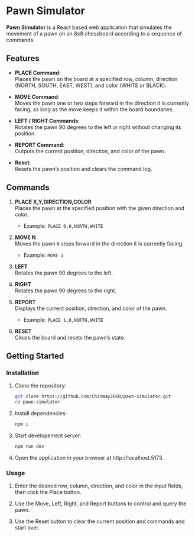 # Pawn Simulator

**Pawn Simulator** is a React based web application that simulates the movement of a pawn on an 8x8 chessboard according to a sequence of commands.

## Features

- **PLACE Command**:  
  Places the pawn on the board at a specified row, column, direction (NORTH, SOUTH, EAST, WEST), and color (WHITE or BLACK).  

- **MOVE Command**:  
  Moves the pawn one or two steps forward in the direction it is currently facing, as long as the move keeps it within the board boundaries.

- **LEFT / RIGHT Commands**:  
  Rotates the pawn 90 degrees to the left or right without changing its position.

- **REPORT Command**:  
  Outputs the current position, direction, and color of the pawn.

- **Reset**:  
  Resets the pawn’s position and clears the command log.

## Commands

1. **PLACE X,Y,DIRECTION,COLOR**  
   Places the pawn at the specified position with the given direction and color.
   - Example: `PLACE 0,0,NORTH,WHITE`
   
2. **MOVE N**  
   Moves the pawn `N` steps forward in the direction it is currently facing.  
   - Example: `MOVE 1`

3. **LEFT**  
   Rotates the pawn 90 degrees to the left.

4. **RIGHT**  
   Rotates the pawn 90 degrees to the right.

5. **REPORT**  
   Displays the current position, direction, and color of the pawn.
   - Example: `PLACE 1,0,NORTH,WHITE`

6. **RESET**  
   Clears the board and resets the pawn’s state.

## Getting Started

### Installation

1. Clone the repository:
   ```bash
   git clone https://github.com/Chinmay2660/pawn-simulator.git
   cd pawn-simulator

2. Install dependencies:
   ```bash
   npm i

3. Start developement server:
   ```bash
   npm run dev

4. Open the application in your browser at http://localhost:5173.

### Usage

1. Enter the desired row, column, direction, and color in the input fields, then click the Place button.

2. Use the Move, Left, Right, and Report buttons to control and query the pawn.
3. Use the Reset button to clear the current position and commands and start over.